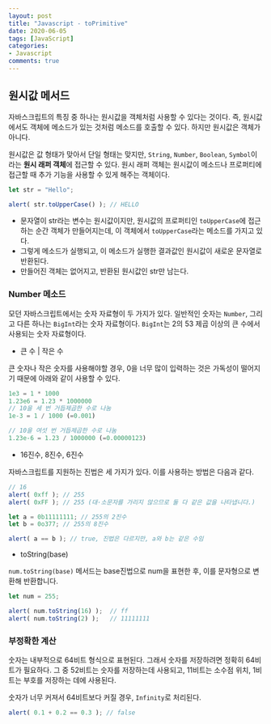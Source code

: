 ```yaml
---
layout: post
title: "Javascript - toPrimitive"
date: 2020-06-05
tags: [JavaScript]
categories:
- Javascript
comments: true
---
```


## 원시값 메서드

자바스크립트의 특징 중 하나는 원시값을 객체처럼 사용할 수 있다는 것이다. 즉, 원시값에서도 객체에 메소드가 있는 것처럼 메소드를 호출할 수 있다. 하지만 원시값은 객체가 아니다.

원시값은 값 형태가 맞아서 단일 형태는 맞지만, `String`, `Number`, `Boolean`, `Symbol`이라는 **원시 래퍼 객체**에 접근할 수 있다. 원시 래퍼 객체는 원시값이 메소드나 프로퍼티에 접근할 때 추가 기능을 사용할 수 있게 해주는 객체이다.

```javascript
let str = "Hello";

alert( str.toUpperCase() ); // HELLO
```

* 문자열이 str라는 변수는 원시값이지만, 원시값의 프로퍼티인 `toUpperCase`에 접근하는 순간 객체가 만들어지는데, 이 객체에서 `toUpperCase`라는 메소드를 가지고 있다.
* 그렇게 메소드가 실행되고, 이 메소드가 실행한 결과값인 원시값이 새로운 문자열로 반환된다.
* 만들어진 객체는 없어지고, 반환된 원시값인 str만 남는다.


### Number 메소드

모던 자바스크립트에서는 숫자 자료형이 두 가지가 있다. 일반적인 숫자는 `Number`, 그리고 다른 하나는 `BigInt`라는 숫자 자료형이다. `BigInt`는 2의 53 제곱 이상의 큰 수에서 사용되는 숫자 자료형이다.

* 큰 수 | 작은 수 

큰 숫자나 작은 숫자를 사용해야할 경우, 0을 너무 많이 입력하는 것은 가독성이 떨어지기 때문에 아래와 같이 사용할 수 있다.

```javascript
1e3 = 1 * 1000
1.23e6 = 1.23 * 1000000
// 10을 세 번 거듭제곱한 수로 나눔
1e-3 = 1 / 1000 (=0.001)

// 10을 여섯 번 거듭제곱한 수로 나눔
1.23e-6 = 1.23 / 1000000 (=0.00000123)
```

* 16진수, 8진수, 6진수

자바스크립트를 지원하는 진법은 세 가지가 있다. 이를 사용하는 방법은 다음과 같다.

```javascript
// 16
alert( 0xff ); // 255
alert( 0xFF ); // 255 (대·소문자를 가리지 않으므로 둘 다 같은 값을 나타냅니다.)

let a = 0b11111111; // 255의 2진수
let b = 0o377; // 255의 8진수

alert( a == b ); // true, 진법은 다르지만, a와 b는 같은 수임
```

* toString(base)

`num.toString(base)` 메서드는 base진법으로 num을 표현한 후, 이를 문자형으로 변환해 반환합니다.

```javascript
let num = 255;

alert( num.toString(16) );  // ff
alert( num.toString(2) );   // 11111111
```

### 부정확한 계산

숫자는 내부적으로 64비트 형식으로 표현된다. 그래서 숫자를 저장하려면 정확히 64비트가 필요하다. 그 중 52비트는 숫자를 저장하는데 사용되고, 11비트는 소수점 위치, 1비트는 부호를 저장하는 데에 사용된다.

숫자가 너무 커져서 64비트보다 커질 경우, `Infinity`로 처리된다.

```javascript
alert( 0.1 + 0.2 == 0.3 ); // false
```